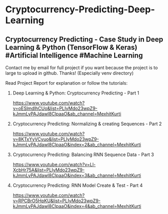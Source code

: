 # Cryptocurrency-Predicting-Deep-Learning
## Cryptocurrency Predicting - Case Study in Deep Learning &amp; Python (TensorFlow &amp; Keras) #Artificial Intelligence #Machine Learning

Contact me by email for full project if you want because the project is to large to upload in github. Thanks! (Especially venv directory)

Read Project Report for explanation or follow the tutorials:

1.  Deep Learning & Python: Cryptocurrency Predicting - Part 1
    
    https://www.youtube.com/watch?v=oESlmdlhCUo&list=PLIyMdo23wpZ9-kJmmLyPAJdawl8ClpaaO&ab_channel=MexhitKurti
    
2.  Cryptocurrency Predicting: Normalizing & creating Sequences - Part 2
    
    https://www.youtube.com/watch?v=8KTxYyVCyuo&list=PLIyMdo23wpZ9-kJmmLyPAJdawl8ClpaaO&index=2&ab_channel=MexhitKurti
    
3.  Cryptocurrency Predicting: Balancing RNN Sequence Data - Part 3
    
    https://www.youtube.com/watch?v=Ll-XcbHr75A&list=PLIyMdo23wpZ9-kJmmLyPAJdawl8ClpaaO&index=3&ab_channel=MexhitKurti

4.  Cryptocurrency Predicting: RNN Model Create & Test - Part 4
    
    https://www.youtube.com/watch?v=RPCBrO5HpKU&list=PLIyMdo23wpZ9-kJmmLyPAJdawl8ClpaaO&index=4&ab_channel=MexhitKurti
